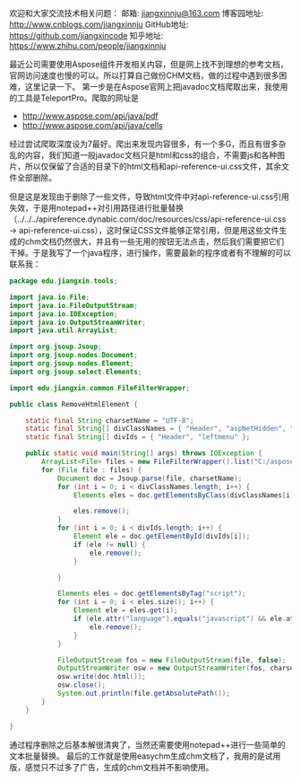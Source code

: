 欢迎和大家交流技术相关问题：
邮箱: jiangxinnju@163.com
博客园地址: http://www.cnblogs.com/jiangxinnju
GitHub地址: https://github.com/jiangxincode
知乎地址: https://www.zhihu.com/people/jiangxinnju

最近公司需要使用Aspose组件开发相关内容，但是网上找不到理想的参考文档，官网访问速度也慢的可以。所以打算自己做份CHM文档，做的过程中遇到很多困难，这里记录一下。
第一步是在Aspose官网上把javadoc文档爬取出来，我使用的工具是TeleportPro。爬取的网址是

* http://www.aspose.com/api/java/pdf
* http://www.aspose.com/api/java/cells

经过尝试爬取深度设为7最好。爬出来发现内容很多，有一个多G，而且有很多杂乱的内容，我们知道一般javadoc文档只是html和css的组合，不需要js和各种图片，所以仅保留了合适的目录下的html文档和api-reference-ui.css文件，其余文件全部删除。

但是这是发现由于删除了一些文件，导致html文件中对api-reference-ui.css引用失效，于是用notepad++对引用路径进行批量替换（../../../apireference.dynabic.com/doc/resources/css/api-reference-ui.css -> api-reference-ui.css），这时保证CSS文件能够正常引用，但是用这些文件生成的chm文档仍然很大，并且有一些无用的按钮无法点击，然后我们需要把它们干掉。于是我写了一个java程序，进行操作，需要最新的程序或者有不理解的可以联系我：

```java
package edu.jiangxin.tools;

import java.io.File;
import java.io.FileOutputStream;
import java.io.IOException;
import java.io.OutputStreamWriter;
import java.util.ArrayList;

import org.jsoup.Jsoup;
import org.jsoup.nodes.Document;
import org.jsoup.nodes.Element;
import org.jsoup.select.Elements;

import edu.jiangxin.common.FileFilterWrapper;

public class RemoveHtmlElement {

	static final String charsetName = "UTF-8";
	static final String[] divClassNames = { "Header", "aspNetHidden", "Search", "clearAll", "Header" };
	static final String[] divIds = { "Header", "leftmenu" };

	public static void main(String[] args) throws IOException {
		ArrayList<File> files = new FileFilterWrapper().list("C:/asposebak", "htm");
		for (File file : files) {
			Document doc = Jsoup.parse(file, charsetName);
			for (int i = 0; i < divClassNames.length; i++) {
				Elements eles = doc.getElementsByClass(divClassNames[i]); // eles不可能为null

				eles.remove();
			}
			for (int i = 0; i < divIds.length; i++) {
				Element ele = doc.getElementById(divIds[i]);
				if (ele != null) {
					ele.remove();
				}

			}

			Elements eles = doc.getElementsByTag("script");
			for (int i = 0; i < eles.size(); i++) {
				Element ele = eles.get(i);
				if (ele.attr("language").equals("javascript") && ele.attr("type").equals("text/javascript")) {
					ele.remove();
				}
			}

			FileOutputStream fos = new FileOutputStream(file, false);
			OutputStreamWriter osw = new OutputStreamWriter(fos, charsetName);
			osw.write(doc.html());
			osw.close();
			System.out.println(file.getAbsolutePath());
		}
	}

}


```

通过程序删除之后基本解很清爽了，当然还需要使用notepad++进行一些简单的文本批量替换。
最后的工作就是使用easychm生成chm文档了，我用的是试用版，感觉只不过多了广告，生成的chm文档并不影响使用。